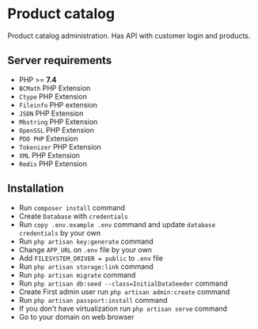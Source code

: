 # Product catalog

Product catalog administration. Has API with customer login and products.

## Server requirements

- PHP >= **7.4**
- `BCMath` PHP Extension
- `Ctype` PHP Extension
- `Fileinfo` PHP extension
- `JSON` PHP Extension
- `Mbstring` PHP Extension
- `OpenSSL` PHP Extension
- `PDO PHP` Extension
- `Tokenizer` PHP Extension
- `XML` PHP Extension
- `Redis` PHP Extension

## Installation

- Run `composer install` command
- Create `Database` with `credentials`
- Run `copy .env.example .env` command and update `database credentials` by your own
- Run `php artisan key:generate` command
- Change `APP_URL` on `.env` file by your own
- Add `FILESYSTEM_DRIVER = public` to `.env` file
- Run `php artisan storage:link` command
- Run `php artisan migrate` command
- Run `php artisan db:seed --class=InitialDataSeeder` command
- Create First admin user run `php artisan admin:create` command
- Run `php artisan passport:install` command
- If you don't have virtualization run `php artisan serve` command
- Go to your domain on web browser
